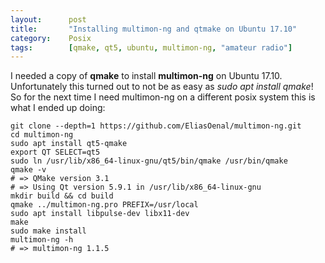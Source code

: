 ```yaml
---
layout:      post
title:       "Installing multimon-ng and qtmake on Ubuntu 17.10"
category:    Posix
tags:        [qmake, qt5, ubuntu, multimon-ng, "amateur radio"]
---
```


I needed a copy of **qmake** to install **multimon-ng** on Ubuntu 17.10. Unfortunately this turned out to not be as easy as *sudo apt install qmake*! So for the next time I need multimon-ng on a different posix system this is what I ended up doing:

~~~shell
git clone --depth=1 https://github.com/EliasOenal/multimon-ng.git
cd multimon-ng
sudo apt install qt5-qmake
export QT SELECT=qt5
sudo ln /usr/lib/x86_64-linux-gnu/qt5/bin/qmake /usr/bin/qmake
qmake -v
# => QMake version 3.1
# => Using Qt version 5.9.1 in /usr/lib/x86_64-linux-gnu
mkdir build && cd build
qmake ../multimon-ng.pro PREFIX=/usr/local
sudo apt install libpulse-dev libx11-dev
make
sudo make install
multimon-ng -h
# => multimon-ng 1.1.5
~~~
